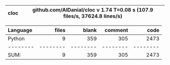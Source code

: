cloc|github.com/AlDanial/cloc v 1.74  T=0.08 s (107.9 files/s, 37624.8 lines/s)
--- | ---

Language|files|blank|comment|code
:-------|-------:|-------:|-------:|-------:
Python|9|359|305|2473
--------|--------|--------|--------|--------
SUM:|9|359|305|2473
